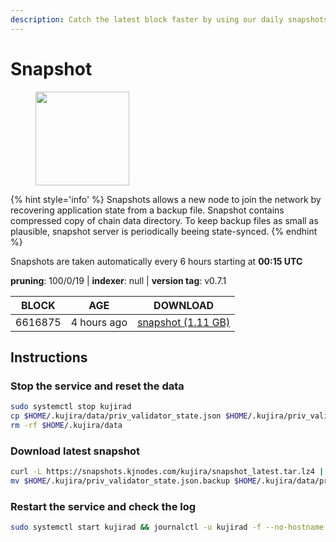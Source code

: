 ```yaml
---
description: Catch the latest block faster by using our daily snapshots.
---
```


# Snapshot

<figure><img src="https://raw.githubusercontent.com/kj89/testnet_manuals/main/pingpub/logos/kujira.png" width="150" alt=""><figcaption></figcaption></figure>

{% hint style='info' %}
Snapshots allows a new node to join the network by recovering application state from a backup file. 
Snapshot contains compressed copy of chain data directory. To keep backup files as small as plausible, 
snapshot server is periodically beeing state-synced.
{% endhint %}

Snapshots are taken automatically every 6 hours starting at **00:15 UTC**

**pruning**: 100/0/19 | **indexer**: null | **version tag**: v0.7.1

| BLOCK             | AGE             | DOWNLOAD                                                                                            |
| ----------------- | --------------- | --------------------------------------------------------------------------------------------------- |
| 6616875 | 4 hours ago | [snapshot (1.11 GB)](https://snapshots.kjnodes.com/kujira/snapshot\_latest.tar.lz4) |

## Instructions

### Stop the service and reset the data

```bash
sudo systemctl stop kujirad
cp $HOME/.kujira/data/priv_validator_state.json $HOME/.kujira/priv_validator_state.json.backup
rm -rf $HOME/.kujira/data
```

### Download latest snapshot

```bash
curl -L https://snapshots.kjnodes.com/kujira/snapshot_latest.tar.lz4 | lz4 -dc - | tar -xf - -C $HOME/.kujira
mv $HOME/.kujira/priv_validator_state.json.backup $HOME/.kujira/data/priv_validator_state.json
```

### Restart the service and check the log

```bash
sudo systemctl start kujirad && journalctl -u kujirad -f --no-hostname -o cat
```
